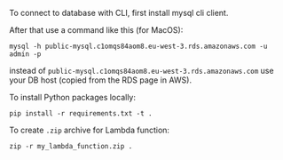To connect to database with CLI, first install mysql cli client.

After that use a command like this (for MacOS):

`mysql -h public-mysql.c1omqs84aom8.eu-west-3.rds.amazonaws.com -u admin -p`

instead of `public-mysql.c1omqs84aom8.eu-west-3.rds.amazonaws.com` use your DB host (copied from the RDS page in AWS).


To install Python packages locally:

`pip install -r requirements.txt -t .`

To create `.zip` archive for Lambda function:

`zip -r my_lambda_function.zip .`

